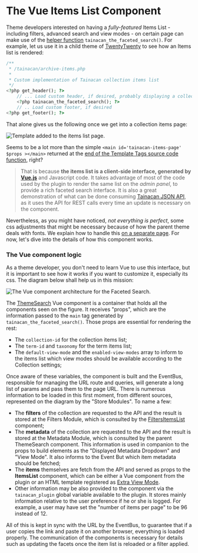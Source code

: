 # The Vue Items List Component

Theme developers interested on having a *fully-featured* Items List - including filters, advanced search and view modes - on certain page can make use of the [helper function](/dev/custom-templates#theme-helper-functions) `tainacan_the_faceted_search()`. For example, let us use it in a child theme of [TwentyTwenty](https://wordpress.org/themes/twentytwenty/ ':ignore') to see how an Items list is rendered:

```php
/**
 * /tainacan/archive-items.php
 *
 * Custom implementation of Tainacan collection items list
 */
<?php get_header(); ?>
    // ... Load custom header, if desired, probably displaying a collection banner
    <?php tainacan_the_faceted_search(); ?>
    // .. Load custom footer, if desired
<?php get_footer(); ?>
```

That alone gives us the following once we get into a collection items page:

![Template added to the items list page.](_assets/images/the-vue-items-list-component-1.png)

Seems to be a lot more than the simple `<main id='tainacan-items-page' $props ></main>` returned at the [end of the Template Tags source code function](https://github.com/tainacan/tainacan/blob/develop/src/classes/theme-helper/template-tags.php#L280 ':ignore'), right? 

> That is because **the items list is a client-side interface, generated by [Vue.js](https://vuejs.org/ ':ignore')** and Javascript code. It takes advantage of most of the code used by the plugin to render the same list on the *admin panel*, to provide a rich faceted search interface. It is also a great demonstration of what can be done consuming [Tainacan JSON API](https://tainacan.org/api-docs/ ':ignore'), as it uses the API for REST calls every time an update is necessary on the component. 

Nevertheless, as you might have noticed, *not everything is perfect*, some css adjustments that might be necessary because of how the parent theme deals with fonts. We explain how to handle this [on a separate page](/dev/customizing-the-items-list.md). For now, let's dive into the details of how this component works.

### The Vue component logic

As a theme developer, you don't need to learn Vue to use this interface, but it is important to see how it works if you want to customize it, especially its css. The diagram below shall help us in this mission:

![The Vue component architecture for the Faceted Search.](_assets/images/the-vue-items-list-component-2.png)

The [ThemeSearch]() Vue component is a container that holds all the components seen on the figure. It receives "props", which are the information passed to the `main` tag generated by `tainacan_the_faceted_search()`. Those props are essential for rendering the rest:

* The `collection-id` for the collection items list;
* The `term-id` and `taxonomy` for the term items list;
* The `default-view-mode` and the `enabled-view-modes` array to inform to the items list which view modes should be available according to the Collection settings;

Once aware of these variables, the component is built and the EventBus, responsible for managing the URL route and queries, will generate a long list of params and pass them to the page URL. There is numerous information to be loaded in this first moment, from different sources, represented on the diagram by the "Store Modules". To name a few:

* The **filters** of the collection are requested to the API and the result is stored at the Filters Module, which is consulted by the [FiltersItemsList]() component;
* The **metadata** of the collection are requested to the API and the result is stored at the Metadata Module, which is consulted by the parent ThemeSearch component. This information is used in companion to the props to build elements as the "Displayed Metadata Dropdown" and "View Mode". It also informs to the Event But which item metadata should be fetched;
* The **items** themselves are fetch from the API and served as props to the **ItemsList** component, which can be either a Vue component from the plugin or an HTML template registered as [Extra View Mode](/dev/extra-view-modes.md).
* Other information may be also provided to the component via the `tainacan_plugin` global variable available to the plugin. It stores mainly information relative to the user preference if he or she is logged. For example, a user may have set the "number of items per page" to be 96 instead of 12.

All of this is kept in sync with the URL by the EventBus, to guarantee that if a user copies the link and paste it on another browser, everything is loaded properly. The communication of the components is necessary for details such as updating the facets once the item list is reloaded or a filter applied.

